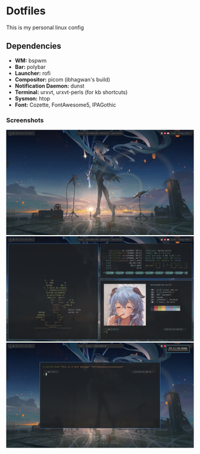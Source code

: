 # Dotfiles
This is my personal linux config

## Dependencies

* **WM:** bspwm
* **Bar:** polybar
* **Launcher:** rofi
* **Compositor:** picom (ibhagwan's build)
* **Notification Daemon:** dunst
* **Terminal:** urxvt, urxvt-perls (for kb shortcuts)
* **Sysmon:** htop
* **Font:** Cozette, FontAwesome5, IPAGothic

### Screenshots
![1](/screenshots/1.png)
![2](/screenshots/2.png)
![3](/screenshots/3.png)
